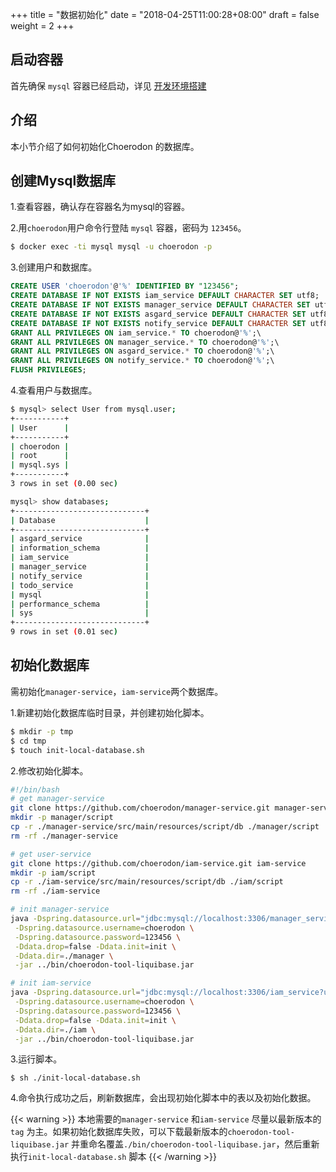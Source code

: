 +++
title = "数据初始化"
date = "2018-04-25T11:00:28+08:00"
draft = false
weight = 2
+++

## 启动容器

首先确保 `mysql` 容器已经启动，详见 [开发环境搭建](../../develop-env/)

## 介绍

本小节介绍了如何初始化Choerodon 的数据库。

## 创建Mysql数据库

1.查看容器，确认存在容器名为mysql的容器。

2.用`choerodon`用户命令行登陆 `mysql` 容器，密码为 `123456`。
``` bash
$ docker exec -ti mysql mysql -u choerodon -p
```

3.创建用户和数据库。
```sql
CREATE USER 'choerodon'@'%' IDENTIFIED BY "123456";
CREATE DATABASE IF NOT EXISTS iam_service DEFAULT CHARACTER SET utf8;
CREATE DATABASE IF NOT EXISTS manager_service DEFAULT CHARACTER SET utf8;
CREATE DATABASE IF NOT EXISTS asgard_service DEFAULT CHARACTER SET utf8;
CREATE DATABASE IF NOT EXISTS notify_service DEFAULT CHARACTER SET utf8;
GRANT ALL PRIVILEGES ON iam_service.* TO choerodon@'%';\
GRANT ALL PRIVILEGES ON manager_service.* TO choerodon@'%';\
GRANT ALL PRIVILEGES ON asgard_service.* TO choerodon@'%';\
GRANT ALL PRIVILEGES ON notify_service.* TO choerodon@'%';\
FLUSH PRIVILEGES;
```

4.查看用户与数据库。
```bash
$ mysql> select User from mysql.user;
+-----------+
| User      |
+-----------+
| choerodon |
| root      |
| mysql.sys |
+-----------+
3 rows in set (0.00 sec)

mysql> show databases;
+-----------------------------+
| Database                    |
+-----------------------------+
| asgard_service              |
| information_schema          |
| iam_service                 |
| manager_service             |
| notify_service              |
| todo_service                |
| mysql                       |
| performance_schema          |
| sys                         |
+-----------------------------+
9 rows in set (0.01 sec)

```

## 初始化数据库

需初始化`manager-service`，`iam-service`两个数据库。

1.新建初始化数据库临时目录，并创建初始化脚本。
``` bash
$ mkdir -p tmp
$ cd tmp
$ touch init-local-database.sh
```

2.修改初始化脚本。
```bash
#!/bin/bash
# get manager-service
git clone https://github.com/choerodon/manager-service.git manager-service
mkdir -p manager/script
cp -r ./manager-service/src/main/resources/script/db ./manager/script
rm -rf ./manager-service

# get user-service
git clone https://github.com/choerodon/iam-service.git iam-service
mkdir -p iam/script
cp -r ./iam-service/src/main/resources/script/db ./iam/script
rm -rf ./iam-service

# init manager-service
java -Dspring.datasource.url="jdbc:mysql://localhost:3306/manager_service?useUnicode=true&characterEncoding=utf-8&useSSL=false" \
 -Dspring.datasource.username=choerodon \
 -Dspring.datasource.password=123456 \
 -Ddata.drop=false -Ddata.init=init \
 -Ddata.dir=./manager \
 -jar ../bin/choerodon-tool-liquibase.jar

# init iam-service
java -Dspring.datasource.url="jdbc:mysql://localhost:3306/iam_service?useUnicode=true&characterEncoding=utf-8&useSSL=false" \
 -Dspring.datasource.username=choerodon \
 -Dspring.datasource.password=123456 \
 -Ddata.drop=false -Ddata.init=init \
 -Ddata.dir=./iam \
 -jar ../bin/choerodon-tool-liquibase.jar
```

3.运行脚本。
```
$ sh ./init-local-database.sh
```

4.命令执行成功之后，刷新数据库，会出现初始化脚本中的表以及初始化数据。

{{< warning >}}
本地需要的`manager-service` 和`iam-service` 尽量以最新版本的`tag` 为主。如果初始化数据库失败，可以下载最新版本的`choerodon-tool-liquibase.jar` 并重命名覆盖`./bin/choerodon-tool-liquibase.jar`，然后重新执行`init-local-database.sh` 脚本
{{< /warning >}}